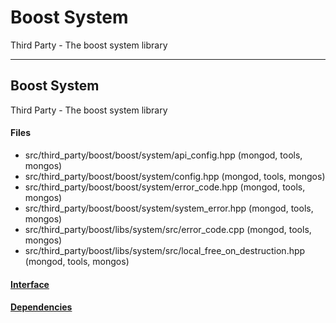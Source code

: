 # Boost System
Third Party - The boost system library


-------------

## Boost System
Third Party - The boost system library

#### Files
- src/third\_party/boost/boost/system/api\_config.hpp   (mongod, tools, mongos)
- src/third\_party/boost/boost/system/config.hpp   (mongod, tools, mongos)
- src/third\_party/boost/boost/system/error\_code.hpp   (mongod, tools, mongos)
- src/third\_party/boost/boost/system/system\_error.hpp   (mongod, tools, mongos)
- src/third\_party/boost/libs/system/src/error\_code.cpp   (mongod, tools, mongos)
- src/third\_party/boost/libs/system/src/local\_free\_on\_destruction.hpp   (mongod, tools, mongos)

#### [Interface](interface/0)

#### [Dependencies](dependencies/0)
